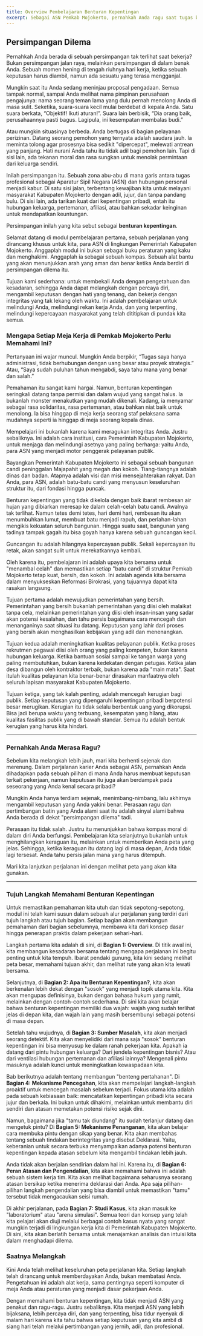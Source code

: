 ```yaml
---
title: Overview Pembelajaran Benturan Kepentingan
excerpt: Sebagai ASN Pemkab Mojokerto, pernahkah Anda ragu saat tugas berbenturan dengan kepentingan pribadi? Modul ini adalah kompas Anda untuk menavigasi dilema tersebut, melindungi diri, menjaga kepercayaan publik, dan melayani dengan hati tenang. Mari mulai perjalanan penting ini bersama untuk memperkuat integritas kita.
---
```


## Persimpangan Dilema

Pernahkah Anda berada di sebuah persimpangan tak terlihat saat bekerja? Bukan persimpangan jalan raya, melainkan persimpangan di dalam benak Anda. Sebuah momen hening di tengah riuhnya hari kerja, ketika sebuah keputusan harus diambil, namun ada sesuatu yang terasa mengganjal.

Mungkin saat itu Anda sedang meninjau proposal pengadaan. Semua tampak normal, sampai Anda melihat nama pimpinan perusahaan pengajunya: nama seorang teman lama yang dulu pernah menolong Anda di masa sulit. Seketika, suara-suara kecil mulai berdebat di kepala Anda. Satu suara berkata, “Objektif! Ikuti aturan!”. Suara lain berbisik, “Dia orang baik, perusahaannya pasti bagus. Lagipula, ini kesempatan membalas budi.”

Atau mungkin situasinya berbeda. Anda bertugas di bagian pelayanan perizinan. Datang seorang pemohon yang ternyata adalah saudara jauh. Ia meminta tolong agar prosesnya bisa sedikit "dipercepat", melewati antrean yang panjang. Hati nurani Anda tahu itu tidak adil bagi pemohon lain. Tapi di sisi lain, ada tekanan moral dan rasa sungkan untuk menolak permintaan dari keluarga sendiri.

Inilah persimpangan itu. Sebuah zona abu-abu di mana garis antara tugas profesional sebagai Aparatur Sipil Negara (ASN) dan hubungan personal menjadi kabur. Di satu sisi jalan, terbentang kewajiban kita untuk melayani masyarakat Kabupaten Mojokerto dengan adil, jujur, dan tanpa pandang bulu. Di sisi lain, ada tarikan kuat dari kepentingan pribadi, entah itu hubungan keluarga, pertemanan, afiliasi, atau bahkan sekadar keinginan untuk mendapatkan keuntungan.

Persimpangan inilah yang kita sebut sebagai **benturan kepentingan**.

Selamat datang di modul pembelajaran pertama, sebuah perjalanan yang dirancang khusus untuk kita, para ASN di lingkungan Pemerintah Kabupaten Mojokerto. Anggaplah modul ini bukan sebagai buku peraturan yang kaku dan menghakimi. Anggaplah ia sebagai sebuah kompas. Sebuah alat bantu yang akan menunjukkan arah yang aman dan benar ketika Anda berdiri di persimpangan dilema itu.

Tujuan kami sederhana: untuk membekali Anda dengan pengetahuan dan kesadaran, sehingga Anda dapat melangkah dengan percaya diri, mengambil keputusan dengan hati yang tenang, dan bekerja dengan integritas yang tak lekang oleh waktu. Ini adalah pembelajaran untuk melindungi Anda, melindungi rekan kerja Anda, dan yang terpenting, melindungi kepercayaan masyarakat yang telah dititipkan di pundak kita semua.

### Mengapa Setiap Meja Kerja di Pemkab Mojokerto Perlu Memahami Ini?

Pertanyaan ini wajar muncul. Mungkin Anda berpikir, “Tugas saya hanya administrasi, tidak berhubungan dengan uang besar atau proyek strategis.” Atau, “Saya sudah puluhan tahun mengabdi, saya tahu mana yang benar dan salah.”

Pemahaman itu sangat kami hargai. Namun, benturan kepentingan seringkali datang tanpa permisi dan dalam wujud yang sangat halus. Ia bukanlah monster menakutkan yang mudah dikenali. Kadang, ia menyamar sebagai rasa solidaritas, rasa pertemanan, atau bahkan niat baik untuk menolong. Ia bisa hinggap di meja kerja seorang staf pelaksana sama mudahnya seperti ia hinggap di meja seorang kepala dinas.

Mempelajari ini bukanlah karena kami meragukan integritas Anda. Justru sebaliknya. Ini adalah cara institusi, cara Pemerintah Kabupaten Mojokerto, untuk menjaga dan melindungi asetnya yang paling berharga: yaitu Anda, para ASN yang menjadi motor penggerak pelayanan publik.

Bayangkan Pemerintah Kabupaten Mojokerto ini sebagai sebuah bangunan candi peninggalan Majapahit yang megah dan kokoh. Tiang-tiangnya adalah dinas dan badan. Atapnya adalah visi dan misi mensejahterakan rakyat. Dan Anda, para ASN, adalah batu-batu candi yang menyusun keseluruhan struktur itu, dari fondasi hingga puncak.

Benturan kepentingan yang tidak dikelola dengan baik ibarat rembesan air hujan yang dibiarkan meresap ke dalam celah-celah batu candi. Awalnya tak terlihat. Namun tetes demi tetes, hari demi hari, rembesan itu akan menumbuhkan lumut, membuat batu menjadi rapuh, dan perlahan-lahan mengikis kekuatan seluruh bangunan. Hingga suatu saat, bangunan yang tadinya tampak gagah itu bisa goyah hanya karena sebuah guncangan kecil.

Guncangan itu adalah hilangnya kepercayaan publik. Sekali kepercayaan itu retak, akan sangat sulit untuk merekatkannya kembali.

Oleh karena itu, pembelajaran ini adalah upaya kita bersama untuk "menambal celah" dan memastikan setiap "batu candi" di struktur Pemkab Mojokerto tetap kuat, bersih, dan kokoh. Ini adalah agenda kita bersama dalam menyukseskan Reformasi Birokrasi, yang tujuannya dapat kita rasakan langsung.

Tujuan pertama adalah mewujudkan pemerintahan yang bersih. Pemerintahan yang bersih bukanlah pemerintahan yang diisi oleh malaikat tanpa cela, melainkan pemerintahan yang diisi oleh insan-insan yang sadar akan potensi kesalahan, dan tahu persis bagaimana cara mencegah dan menanganinya saat situasi itu datang. Keputusan yang lahir dari proses yang bersih akan menghasilkan kebijakan yang adil dan menenangkan.

Tujuan kedua adalah meningkatkan kualitas pelayanan publik. Ketika proses rekrutmen pegawai diisi oleh orang yang paling kompeten, bukan karena hubungan keluarga. Ketika bantuan sosial sampai ke tangan warga yang paling membutuhkan, bukan karena kedekatan dengan petugas. Ketika jalan desa dibangun oleh kontraktor terbaik, bukan karena ada "main mata". Saat itulah kualitas pelayanan kita benar-benar dirasakan manfaatnya oleh seluruh lapisan masyarakat Kabupaten Mojokerto.

Tujuan ketiga, yang tak kalah penting, adalah mencegah kerugian bagi publik. Setiap keputusan yang dipengaruhi kepentingan pribadi berpotensi besar merugikan. Kerugian itu tidak selalu berbentuk uang yang dikorupsi. Bisa jadi berupa waktu yang terbuang, kesempatan yang hilang, atau kualitas fasilitas publik yang di bawah standar. Semua itu adalah bentuk kerugian yang harus kita hindari.

---

### Pernahkah Anda Merasa Ragu?

Sebelum kita melangkah lebih jauh, mari kita berhenti sejenak dan merenung. Dalam perjalanan karier Anda sebagai ASN, pernahkah Anda dihadapkan pada sebuah pilihan di mana Anda harus membuat keputusan terkait pekerjaan, namun keputusan itu juga akan berdampak pada seseorang yang Anda kenal secara pribadi?

Mungkin Anda hanya terdiam sejenak, menimbang-nimbang, lalu akhirnya mengambil keputusan yang Anda yakini benar. Perasaan ragu dan pertimbangan batin yang Anda alami saat itu adalah sinyal alami bahwa Anda berada di dekat "persimpangan dilema" tadi.

Perasaan itu tidak salah. Justru itu menunjukkan bahwa kompas moral di dalam diri Anda berfungsi. Pembelajaran kita selanjutnya bukanlah untuk menghilangkan keraguan itu, melainkan untuk memberikan Anda peta yang jelas. Sehingga, ketika keraguan itu datang lagi di masa depan, Anda tidak lagi tersesat. Anda tahu persis jalan mana yang harus ditempuh.

Mari kita lanjutkan perjalanan ini dengan melihat peta yang akan kita gunakan.

---

### Tujuh Langkah Memahami Benturan Kepentingan

Untuk memastikan pemahaman kita utuh dan tidak sepotong-sepotong, modul ini telah kami susun dalam sebuah alur perjalanan yang terdiri dari tujuh langkah atau tujuh bagian. Setiap bagian akan membangun pemahaman dari bagian sebelumnya, membawa kita dari konsep dasar hingga penerapan praktis dalam pekerjaan sehari-hari.

Langkah pertama kita adalah di sini, di **Bagian 1: Overview**. Di titik awal ini, kita membangun kesadaran bersama tentang mengapa perjalanan ini begitu penting untuk kita tempuh. Ibarat pendaki gunung, kita kini sedang melihat peta besar, memahami tujuan akhir, dan melihat rute yang akan kita lewati bersama.

Selanjutnya, di **Bagian 2: Apa itu Benturan Kepentingan?**, kita akan berkenalan lebih dekat dengan "sosok" yang menjadi topik utama kita. Kita akan mengupas definisinya, bukan dengan bahasa hukum yang rumit, melainkan dengan contoh-contoh sederhana. Di sini kita akan belajar bahwa benturan kepentingan memiliki dua wajah: wajah yang sudah terlihat jelas di depan kita, dan wajah lain yang masih bersembunyi sebagai potensi di masa depan.

Setelah tahu wujudnya, di **Bagian 3: Sumber Masalah**, kita akan menjadi seorang detektif. Kita akan menyelidiki dari mana saja "sosok" benturan kepentingan ini bisa menyusup ke dalam ranah pekerjaan kita. Apakah ia datang dari pintu hubungan keluarga? Dari jendela kepentingan bisnis? Atau dari ventilasi hubungan pertemanan dan afiliasi lainnya? Mengenali pintu masuknya adalah kunci untuk meningkatkan kewaspadaan kita.

Bab berikutnya adalah tentang membangun "benteng pertahanan". Di **Bagian 4: Mekanisme Pencegahan**, kita akan mempelajari langkah-langkah proaktif untuk mencegah masalah sebelum terjadi. Fokus utama kita adalah pada sebuah kebiasaan baik: mencatatkan kepentingan pribadi kita secara jujur dan berkala. Ini bukan untuk dihakimi, melainkan untuk membantu diri sendiri dan atasan memetakan potensi risiko sejak dini.

Namun, bagaimana jika "tamu tak diundang" itu sudah terlanjur datang dan mengetuk pintu? Di **Bagian 5: Mekanisme Penanganan**, kita akan belajar cara membuka pintu dengan sikap yang benar. Kita akan membahas tentang sebuah tindakan berintegritas yang disebut Deklarasi. Yaitu, keberanian untuk secara terbuka menyampaikan adanya potensi benturan kepentingan kepada atasan sebelum kita mengambil tindakan lebih jauh.

Anda tidak akan berjalan sendirian dalam hal ini. Karena itu, di **Bagian 6: Peran Atasan dan Pengendalian**, kita akan memahami bahwa ini adalah sebuah sistem kerja tim. Kita akan melihat bagaimana seharusnya seorang atasan bersikap ketika menerima deklarasi dari Anda. Apa saja pilihan-pilihan langkah pengendalian yang bisa diambil untuk memastikan "tamu" tersebut tidak mengacaukan seisi rumah.

Di akhir perjalanan, pada **Bagian 7: Studi Kasus**, kita akan masuk ke "laboratorium" atau "arena simulasi". Semua teori dan konsep yang telah kita pelajari akan diuji melalui berbagai contoh kasus nyata yang sangat mungkin terjadi di lingkungan kerja kita di Pemerintah Kabupaten Mojokerto. Di sini, kita akan berlatih bersama untuk menajamkan analisis dan intuisi kita dalam menghadapi dilema.

### Saatnya Melangkah

Kini Anda telah melihat keseluruhan peta perjalanan kita. Setiap langkah telah dirancang untuk memberdayakan Anda, bukan membatasi Anda. Pengetahuan ini adalah alat kerja, sama pentingnya seperti komputer di meja Anda atau peraturan yang menjadi dasar pekerjaan Anda.

Dengan memahami benturan kepentingan, kita tidak menjadi ASN yang penakut dan ragu-ragu. Justru sebaliknya. Kita menjadi ASN yang lebih bijaksana, lebih percaya diri, dan yang terpenting, bisa tidur nyenyak di malam hari karena kita tahu bahwa setiap keputusan yang kita ambil di siang hari telah melalui pertimbangan yang jernih, adil, dan profesional.
